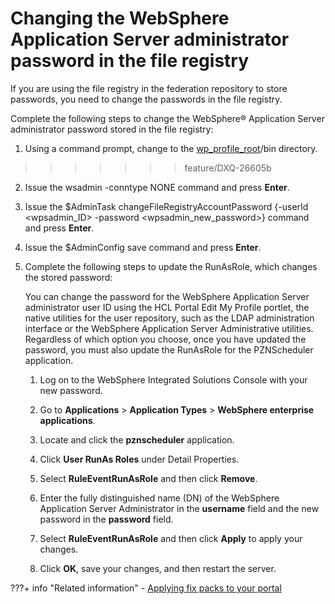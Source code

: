 # Changing the WebSphere Application Server administrator password in the file registry

If you are using the file registry in the federation repository to store passwords, you need to change the passwords in the file registry.

Complete the following steps to change the WebSphere® Application Server administrator password stored in the file registry:


1.  Using a command prompt, change to the [wp\_profile\_root](../../../../../../guide_me/wpsdirstr.md#wp_profile_root)/bin directory.
>>>>>>> feature/DXQ-26605b

2.  Issue the wsadmin -conntype NONE command and press **Enter**.

3.  Issue the $AdminTask changeFileRegistryAccountPassword \{-userId <wpsadmin\_ID\> -password <wpsadmin\_new\_password\>\} command and press **Enter**.

4.  Issue the $AdminConfig save command and press **Enter**.

5.  Complete the following steps to update the RunAsRole, which changes the stored password:

    You can change the password for the WebSphere Application Server administrator user ID using the HCL Portal Edit My Profile portlet, the native utilities for the user repository, such as the LDAP administration interface or the WebSphere Application Server Administrative utilities. Regardless of which option you choose, once you have updated the password, you must also update the RunAsRole for the PZNScheduler application.

    1.  Log on to the WebSphere Integrated Solutions Console with your new password.

    2.  Go to **Applications** \> **Application Types** \> **WebSphere enterprise applications**.

    3.  Locate and click the **pznscheduler** application.

    4.  Click **User RunAs Roles** under Detail Properties.

    5.  Select **RuleEventRunAsRole** and then click **Remove**.

    6.  Enter the fully distinguished name (DN) of the WebSphere Application Server Administrator in the **username** field and the new password in the **password** field.

    7.  Select **RuleEventRunAsRole** and then click **Apply** to apply your changes.

    8.  Click **OK**, save your changes, and then restart the server.




???+ info "Related information"
    - [Applying fix packs to your portal](../../../../manage_portal_using_iim/apply_fixpacks.md)


